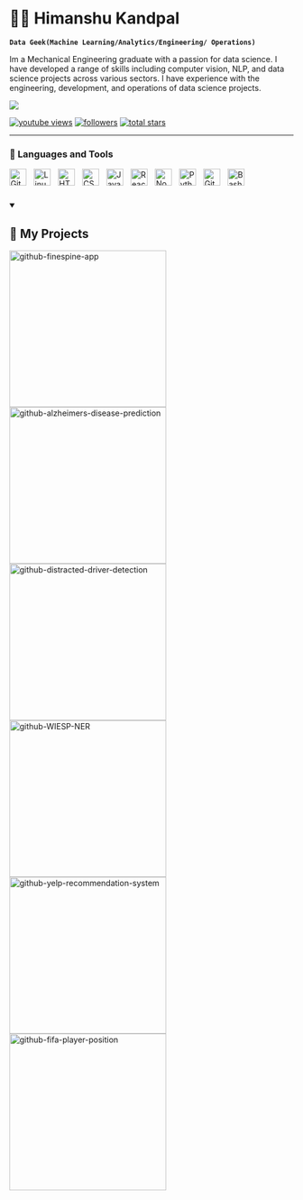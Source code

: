 # 🏄‍♂️ Himanshu Kandpal

**`Data Geek(Machine Learning/Analytics/Engineering/ Operations)`**

Im a Mechanical Engineering graduate with a passion for data science. I have developed a range of skills including computer vision, NLP, and data science projects across various sectors. I have experience with the engineering, development, and operations of data science projects.

<img src="https://readme-typing-svg.demolab.com/?lines=Data%20geek%20(ML/%20MLOPS/%20DE);Always%20learning%20new%20things&font=Fira%20Code&center=true&width=440&height=45&color=f75c7e&vCenter=true&pause=1000&size=22">
   <p align="left">
      <a href="https://www.linkedin.com/in/himansys/">
         <img alt="youtube views" title="Linkedin account" src="https://custom-icon-badges.demolab.com/badge/-Linkedin-red?style=for-the-badge&logo=mention&logoColor=white"/></a> 
      <a href="https://github.com/HimanS-sys?tab=followers">
         <img alt="followers" title="Follow me on Github" src="https://custom-icon-badges.demolab.com/github/followers/HimanS-sys?color=236ad3&labelColor=1155ba&style=for-the-badge&logo=person-add&label=Follow&logoColor=white"/></a>
      <a href="https://github.com/HimanS-sys?tab=repositories&q=&type=&language=&sort=stargazers">
         <img alt="total stars" title="Total stars on GitHub" src="https://custom-icon-badges.demolab.com/github/stars/HimanS-sys?color=55960c&style=for-the-badge&labelColor=488207&logo=star"/></a>
   </p>

---

### 🧰 Languages and Tools


<img align="left" alt="Git" width="30px" style="padding-right:10px;" src="https://cdn.jsdelivr.net/gh/devicons/devicon/icons/git/git-original.svg" />
<img align="left" alt="Linux" width="30px" style="padding-right:10px;" src="https://cdn.jsdelivr.net/gh/devicons/devicon/icons/linux/linux-original.svg" />
<img align="left" alt="HTML" width="30px" style="padding-right:10px;" src="https://cdn.jsdelivr.net/gh/devicons/devicon/icons/html5/html5-plain.svg" />
<img align="left" alt="CSS" width="30px" style="padding-right:10px;" src="https://cdn.jsdelivr.net/gh/devicons/devicon/icons/css3/css3-plain.svg" />
<img align="left" alt="JavaScript" width="30px" style="padding-right:10px;" src="https://cdn.jsdelivr.net/gh/devicons/devicon/icons/javascript/javascript-plain.svg" />
<img align="left" alt="React" width="30px" style="padding-right:10px;" src="https://cdn.jsdelivr.net/gh/devicons/devicon/icons/react/react-original.svg" />
<img align="left" alt="NodeJS" width="30px" style="padding-right:10px;" src="https://cdn.jsdelivr.net/gh/devicons/devicon/icons/nodejs/nodejs-original.svg" />
<img align="left" alt="Python" width="30px" style="padding-right:10px;" src="https://cdn.jsdelivr.net/gh/devicons/devicon/icons/python/python-plain.svg" />
<img align="left" alt="GitHub" width="30px" style="padding-right:10px;" src="https://cdn.jsdelivr.net/gh/devicons/devicon/icons/github/github-original.svg" />
<img align="left" alt="Bash" width="30px" style="padding-right:10px;" src="https://cdn.jsdelivr.net/gh/devicons/devicon/icons/bash/bash-original.svg" />
<br />

#

<details open> 
  <summary><h2>📘 My Projects</h2></summary>

  <!-- Repo info cards - https://github.com/anuraghazra/github-readme-stats -->
  <!-- Small repo cards (fork) - https://github.com/DenverCoder1/github-readme-stats -->
  <p align="left">
    <a href="https://github.com/KeenBean024/FineSpine-App"><img width="278" src="https://denvercoder1-github-readme-stats.vercel.app/api/pin/?username=KeenBean024&repo=FineSpine-App&theme=react&bg_color=1F222E&title_color=F85D7F&hide_border=true&icon_color=F8D866&show_icons=false" alt="github-finespine-app"></a>
    <a href="https://github.com/HimanS-sys/alzheimers-disease-prediction"><img width="278" src="https://denvercoder1-github-readme-stats.vercel.app/api/pin/?username=HimanS-sys&repo=alzheimers-disease-prediction&theme=react&bg_color=1F222E&title_color=F85D7F&hide_border=true&icon_color=F8D866&show_icons=false" alt="github-alzheimers-disease-prediction"></a>    
    <a href="https://github.com/HimanS-sys/Distracted-Driver-Detection-CNN"><img width="278" src="https://denvercoder1-github-readme-stats.vercel.app/api/pin/?username=HimanS-sys&repo=Distracted-Driver-Detection-CNN&theme=react&bg_color=1F222E&title_color=F85D7F&hide_border=true&icon_color=F8D866&show_icons=false" alt="github-distracted-driver-detection"></a>
   <a href="https://github.com/HimanS-sys/WIESP-NER"><img width="278" src="https://denvercoder1-github-readme-stats.vercel.app/api/pin/?username=HimanS-sys&repo=WIESP-NER&theme=react&bg_color=1F222E&title_color=F85D7F&hide_border=true&icon_color=F8D866&show_icons=false" alt="github-WIESP-NER"></a>
   <a href="https://github.com/HimanS-sys/Yelp-Recommendation-System"><img width="278" src="https://denvercoder1-github-readme-stats.vercel.app/api/pin/?username=HimanS-sys&repo=Yelp-Recommendation-System&theme=react&bg_color=1F222E&title_color=F85D7F&hide_border=true&icon_color=F8D866&show_icons=false" alt="github-yelp-recommendation-system"></a>    
   <a href="https://github.com/HimanS-sys/fifa-player-position-prediction"><img width="278" src="https://denvercoder1-github-readme-stats.vercel.app/api/pin/?username=HimanS-sys&repo=fifa-player-position-prediction&theme=react&bg_color=1F222E&title_color=F85D7F&hide_border=true&icon_color=F8D866&show_icons=false" alt="github-fifa-player-position"></a>
   </p>
</details>

